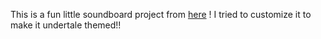
This is a fun little soundboard project from [here](https://www.codedex.io/projects/build-an-interactive-soundboard-with-p5js) ! I tried to customize it to make it undertale themed!! 
